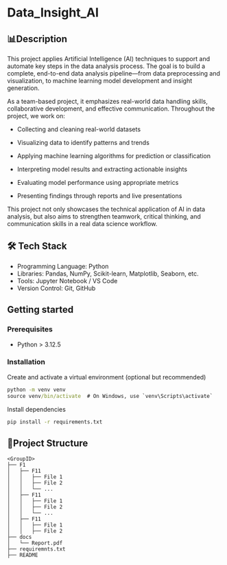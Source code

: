 # Data_Insight_AI

## 📊Description

This project applies Artificial Intelligence (AI) techniques to support and automate key steps in the data analysis process. The goal is to build a complete, end-to-end data analysis pipeline—from data preprocessing and visualization, to machine learning model development and insight generation.

As a team-based project, it emphasizes real-world data handling skills, collaborative development, and effective communication. Throughout the project, we work on:

- Collecting and cleaning real-world datasets

- Visualizing data to identify patterns and trends

- Applying machine learning algorithms for prediction or classification

- Interpreting model results and extracting actionable insights

- Evaluating model performance using appropriate metrics

- Presenting findings through reports and live presentations

This project not only showcases the technical application of AI in data analysis, but also aims to strengthen teamwork, critical thinking, and communication skills in a real data science workflow.

## 🛠️ Tech Stack

- Programming Language: Python
- Libraries: Pandas, NumPy, Scikit-learn, Matplotlib, Seaborn, etc.
- Tools: Jupyter Notebook / VS Code
- Version Control: Git, GitHub


## Getting started

### Prerequisites
- Python > 3.12.5

### Installation

Create and activate a virtual environment (optional but recommended)
```cmd
python -m venv venv
source venv/bin/activate  # On Windows, use `venv\Scripts\activate`
```
Install dependencies
```cmd
pip install -r requirements.txt
```
## 📁Project Structure 

```
<GroupID>
├── F1
│   ├── F11
│   │   ├── File 1
│   │   ├── File 2
│   │   └── ...
│   ├── F11
│   │   ├── File 1
│   │   ├── File 2
│   │   └── ...
│   ├── F11
│   │   ├── File 1
│   │   ├── File 2
├── docs
│   └── Report.pdf
├── requiremnts.txt
├── README 
```
 